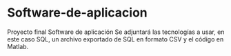 # Software-de-aplicacion
Proyecto final Software de aplicación
Se adjuntará las tecnologías a usar, en este caso SQL, un archivo exportado de SQL en formato CSV y el código en Matlab.
